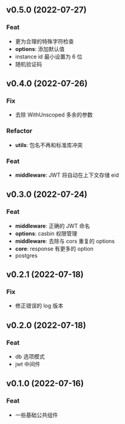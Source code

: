## v0.5.0 (2022-07-27)

### Feat

- 更为合理的特殊字符检查
- **options**: 添加默认值
- instance id 最小设置为 6 位
- 随机验证码

## v0.4.0 (2022-07-26)

### Fix

- 去除 WithUnscoped 多余的参数

### Refactor

- **utils**: 包名不再和标准库冲突

### Feat

- **middleware**: JWT 将自动在上下文存储 eid

## v0.3.0 (2022-07-24)

### Feat

- **middleware**: 正确的 JWT 命名
- **options**: casbin 权限管理
- **middleware**: 去除与 cors 重复的 options
- **core**: response 有更多的 option
- postgres

## v0.2.1 (2022-07-18)

### Fix

- 修正错误的 log 版本

## v0.2.0 (2022-07-18)

### Feat

- db 选项模式
- jwt 中间件

## v0.1.0 (2022-07-16)

### Feat

- 一些基础公共组件
